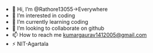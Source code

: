 - 👋 Hi, I’m @Rathore13055->Everywhere
- 👀 I’m interested in coding
- 🌱 I’m currently learning coding
- 💞️ I’m looking to collaborate on github
- 📫 How to reach me kumargaurav1412005@gmail.com
- ⚡  NIT-Agartala

<!---
Rathore13055/Rathore13055 is a ✨ special ✨ repository because its `README.md` (this file) appears on your GitHub profile.
You can click the Preview link to take a look at your changes.
--->

